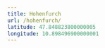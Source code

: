 ```yaml
---
title: Hohenfurch
url: /hohenfurch/
latitude: 47.848823800000005
longitude: 10.898496900000001
---
```

